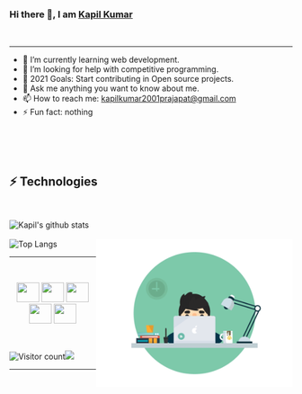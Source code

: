 ### Hi there 👋, I am [Kapil Kumar](portfolio)
<br/>
<hr>

- 🌱 I’m currently learning web development.
- 🤔 I’m looking for help with competitive programming.
- 🥅 2021 Goals: Start contributing in Open source projects.
- 💬 Ask me anything you want to know about me.
- 📫 How to reach me: kapilkumar2001prajapat@gmail.com 
- ⚡ Fun fact: nothing

<br/>
<br/>


<br/>

## ⚡ Technologies

  <br/>


![Kapil's github stats](https://github-readme-stats.vercel.app/api?username=kapilkumar2001&show_icons=true&theme=radical)
<br/>
<br/>
<img src="https://raw.githubusercontent.com/nirala69/nirala69/master/70804f7e25b11f29db904f2fa7b4cd9d.gif" width="350" align='right'>
![Top Langs](https://github-readme-stats.vercel.app/api/top-langs/?username=kapilkumar2001)
<br>
<hr>
<br>
<p align="center">
    <a href="https://twitter.com/imkapil31" alt="Twitter"><img border-radius="50%" width="40px" height="35px" margin-left="25px" src="https://pbs.twimg.com/profile_images/1270788093931446273/bkOFGWwe_400x400.jpg"></a>
    <a href="https://www.linkedin.com/in/kapil-kumar-423993197/" alt="Linkedin"><img border-radius="50%" width="40px" height="35px" margin-left="25px" src="https://nepa.com/wp-content/uploads/2017/09/linkedin-logo.png"></a>
    <a href="https://www.instagram.com/imkapil16/" alt="Instagram"><img border-radius="50%" width="40px" height="35px" margin-left="25px" src="https://i.pinimg.com/originals/72/a3/d9/72a3d9408d41335f39e9f014dc35cf44.jpg"></a>
    <a href="https://github.com/kapilkumar2001" alt="GitHub"><img border-radius="50%" width="40px" height="35px" margin-left="25px" src="https://image.flaticon.com/icons/png/512/25/25231.png"></a>
    <a href="https://facebook.com/imkapil16" alt="Facebook"><img border-radius="50%" width="40px" height="35px" margin-left="25px" src="https://i.pinimg.com/474x/fc/00/61/fc0061da43b239899945b1e886faa80a.jpg"></a>
</p>
  
<br/>

![Visitor count](https://visitor-badge.laobi.icu/badge?page_id=kapilkumar2001.kapilkumar2001)<img src="https://media.giphy.com/media/dxn6fRlTIShoeBr69N/giphy.gif" width="30">

<hr>
